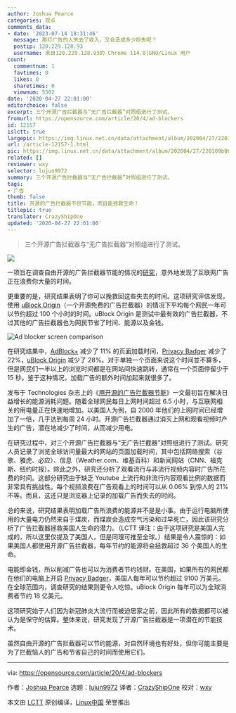 ```yaml
---
author: Joshua Pearce
categories: 观点
comments_data:
- date: '2023-07-14 18:31:46'
  message: 那打广告的人失去了收入，又会造成多少损失呢？
  postip: 120.229.128.93
  username: 来自120.229.128.93的 Chrome 114.0|GNU/Linux 用户
count:
  commentnum: 1
  favtimes: 0
  likes: 0
  sharetimes: 0
  viewnum: 5502
date: '2020-04-27 22:01:00'
editorchoice: false
excerpt: 三个开源广告拦截器与“无广告拦截器”对照组进行了测试。
fromurl: https://opensource.com/article/20/4/ad-blockers
id: 12157
islctt: true
largepic: https://img.linux.net.cn/data/attachment/album/202004/27/220109b86sidn56sn6inoh.jpg
url: /article-12157-1.html
pic: https://img.linux.net.cn/data/attachment/album/202004/27/220109b86sidn56sn6inoh.jpg.thumb.jpg
related: []
reviewer: wxy
selector: lujun9972
summary: 三个开源广告拦截器与“无广告拦截器”对照组进行了测试。
tags:
- 广告
thumb: false
title: 开源的广告拦截器不但节能，而且能拯救生命！
titlepic: true
translator: CrazyShipOne
updated: '2020-04-27 22:01:00'
---
```



> 
> 三个开源广告拦截器与“无广告拦截器”对照组进行了测试。
> 
> 
> 


![](/data/attachment/album/202004/27/220109b86sidn56sn6inoh.jpg)


一项旨在调查自由开源的广告拦截器节能的情况的[研究](https://www.mdpi.com/2227-7080/8/2/18)，意外地发现了互联网广告正在浪费你大量的时间。


更重要的是，研究结果表明了你可以挽救回这些失去的时间。这项研究评估发现，使用 [uBlock Origin](https://github.com/gorhill/uBlock)（一个开源免费的广告拦截器）的情况下平均每个网民一年可以节约超过 100 个小时的时间。uBlock Origin 是测试中最有效的广告拦截器，不过其他的广告拦截器也为网民节省了时间、能源以及金钱。


![Ad blocker screen comparison](/data/attachment/album/202004/27/220334mpd5pijgaxgp5xql.png "Ad blocker screen comparison")


在研究结果中，[AdBlock+](https://adblockplus.org/) 减少了 11% 的页面加载时间，[Privacy Badger](https://privacybadger.org/) 减少了 22%，[uBlock Origin](https://github.com/gorhill/uBlock) 减少了 28%。对于单独一个页面来说这个时间並不算多，但是网民们一半以上的浏览时间都是在网站间快速跳转，通常在一个页面停留少于 15 秒。鉴于这种情况，加载广告的额外时间加起来就很多了。


发布于 Technologies 杂志上的《[用开源的广告拦截器节能](https://www.academia.edu/42434401/Energy_Conservation_with_Open_Source_Ad_Blockers)》一文最初旨在解决日益增长的能源消耗问题。随着全球网民每日上网时间超过 6.5 小时，与互联网相关的用电量正在快速地增加。以美国人为例，自 2000 年他们的上网时间已经增加了一倍，几乎达到每周 24 小时。开源广告拦截器通过消灭上网和观看视频时产生的广告，潜在地减少了时间，从而减少用电。


在研究过程中，对三个开源广告拦截器与“无广告拦截器”对照组进行了测试。研究人员记录了浏览全球访问量最大的网站的页面加载时间，其中包括网络搜索（谷歌、雅虎、必应）、信息（Weather.com、维基百科）和新闻网站（CNN、福克斯、纽约时报）。除此之外，研究还分析了观看流行与非流行视频内容时广告所花费的时间。这部分研究由于缺乏 Youtube 上流行和非流行内容观看比例的数据而非常具有挑战性。每个视频浪费在广告观看上的时间可以从 0.06% 到惊人的 21% 不等。而且，这还只是浏览器上记录的加载广告而失去的时间。


总的来说，研究结果表明加载广告所浪费的能源并不是是小事。由于运行电脑所使用的大量电力仍然来自于煤炭，而煤炭会造成空气污染和过早死亡，因此该研究分析了广告拦截器拯救美国人生命的潜力。（LCTT 译注：由于这项研究是美国人完成的，所以这里仅提及了美国人，但是同理可推至全球。）结果是令人震惊的：如果美国人都使用开源广告拦截器，每年节约的能源将会拯救超过 36 个美国人的生命。


电能即金钱，所以削减广告也可以为消费者节约钱财。在美国，如果所有的网民都在他们的电脑上开启 [Privacy Badger](https://privacybadger.org/)，美国人每年可以节约超过 9100 万美元。在全球范围内，调查研究的结果则更令人吃惊。uBlock Origin 每年可以为全球消费者节约 18 亿美元。


这项研究始于人们因为新冠肺炎大流行而被迫居家之前，因此所有的数据都可以被认为是保守的估算。整体来说，研究发现了开源广告拦截器是一项潜在的节能技术。


虽然自由开源的广告拦截器可以节约能源，对自然环境也有好处，但你可能主要是为了拦截恼人的广告和节省自己的时间而使用它们。




---


via: <https://opensource.com/article/20/4/ad-blockers>


作者：[Joshua Pearce](https://opensource.com/users/jmpearce) 选题：[lujun9972](https://github.com/lujun9972) 译者：[CrazyShipOne](https://github.com/CrazyShipOne) 校对：[wxy](https://github.com/wxy)


本文由 [LCTT](https://github.com/LCTT/TranslateProject) 原创编译，[Linux中国](https://linux.cn/) 荣誉推出